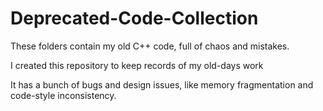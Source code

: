 # Deprecated-Code-Collection
These folders contain my old C++ code, full of chaos and mistakes.

I created this repository to keep records of my old-days work

It has a bunch of bugs and design issues, like memory fragmentation and code-style inconsistency.
